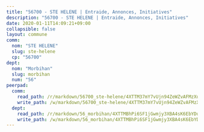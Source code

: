 ```yaml
---
title: "56700 - STE HELENE | Entraide, Annonces, Initiatives"
description: "56700 - STE HELENE | Entraide, Annonces, Initiatives"
date: 2020-01-11T14:09:21+09:00
collapsible: false
layout: commune
comm:
  nom: "STE HELENE"
  slug: ste-helene
  cp: "56700"
dept:
  nom: "Morbihan"
  slug: morbihan
  num: "56"
peerpad:
  comm:
    read_path: /r/markdown/56700_ste-helene/4XTTM37mY7vUjn94ZeWZvAFMzXuWojWJxtwRtnttxWWFetYAy
    write_path: /w/markdown/56700_ste-helene/4XTTM37mY7vUjn94ZeWZvAFMzXuWojWJxtwRtnttxWWFetYAy-K3TgUBr9x6dTsumbwPqNLt7A6hbepQKUj3MWYAXKR6qobat5N7Rx6QysBbAhfqdsYYa9rqvpQry2Nugmq6yhz5opNFom9Qf3mzwH2BWG5hr38txvfN1KcA4BgVDSHkAbzXjx23Z7
  dept:
    read_path: /r/markdown/56_morbihan/4XTTMBhPi6SF1jGwmjy3XBA4sK6EbYDun44EYwF3irZ7aBa5U
    write_path: /w/markdown/56_morbihan/4XTTMBhPi6SF1jGwmjy3XBA4sK6EbYDun44EYwF3irZ7aBa5U-K3TgV3HyhWtqSpmJ2GGLPRtHigVTcxkFRVLMX5R66UyRAN55PNUQgmTNwaDuJmWps9EVWQzncDySYbA7Pg7qEdRXsayrZysPHK4HeKM3FG1U8vQvyUvaDoFo4L4Z8coFC71q4zES
---
```


